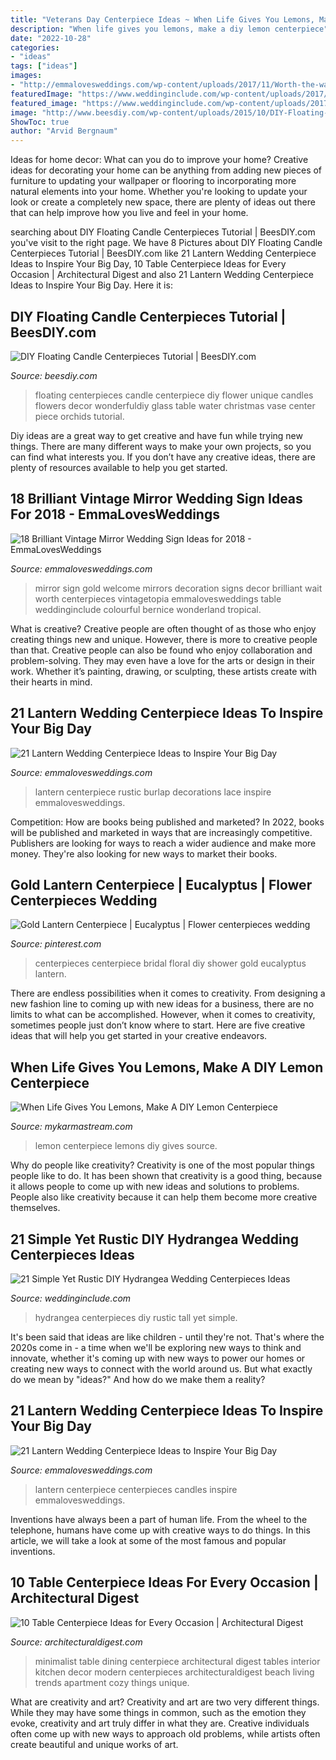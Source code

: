 ```yaml
---
title: "Veterans Day Centerpiece Ideas ~ When Life Gives You Lemons, Make A Diy Lemon Centerpiece"
description: "When life gives you lemons, make a diy lemon centerpiece"
date: "2022-10-28"
categories:
- "ideas"
tags: ["ideas"]
images:
- "http://emmalovesweddings.com/wp-content/uploads/2017/11/Worth-the-wait-gold-mirror-wedding-sign-ideas.jpg"
featuredImage: "https://www.weddinginclude.com/wp-content/uploads/2017/07/Purple-and-White-Tall-Hydrangea-Centerpieces.jpg"
featured_image: "https://www.weddinginclude.com/wp-content/uploads/2017/07/Purple-and-White-Tall-Hydrangea-Centerpieces.jpg"
image: "http://www.beesdiy.com/wp-content/uploads/2015/10/DIY-Floating-Candle-Centerpiece-tutorial9.jpg"
ShowToc: true
author: "Arvid Bergnaum"
---
```



Ideas for home decor: What can you do to improve your home?
Creative ideas for decorating your home can be anything from adding new pieces of furniture to updating your wallpaper or flooring to incorporating more natural elements into your home. Whether you're looking to update your look or create a completely new space, there are plenty of ideas out there that can help improve how you live and feel in your home.

	

		
searching about DIY Floating Candle Centerpieces Tutorial | BeesDIY.com you've visit to the right page. We have 8 Pictures about DIY Floating Candle Centerpieces Tutorial | BeesDIY.com like 21 Lantern Wedding Centerpiece Ideas to Inspire Your Big Day, 10 Table Centerpiece Ideas for Every Occasion | Architectural Digest and also 21 Lantern Wedding Centerpiece Ideas to Inspire Your Big Day. Here it is:
		
    
## DIY Floating Candle Centerpieces Tutorial | BeesDIY.com

<img loading=lazy src="http://www.beesdiy.com/wp-content/uploads/2015/10/DIY-Floating-Candle-Centerpiece-tutorial9.jpg" onerror="this.onerror=null;this.src='https://tse3.mm.bing.net/th?id=OIP.w71wui1ns1t2T93FwyAauwHaJ4&amp;pid=15.1';" alt="DIY Floating Candle Centerpieces Tutorial | BeesDIY.com">

_Source: beesdiy.com_

>floating centerpieces candle centerpiece diy flower unique candles flowers decor wonderfuldiy glass table water christmas vase center piece orchids tutorial. 

	

Diy ideas are a great way to get creative and have fun while trying new things. There are many different ways to make your own projects, so you can find what interests you. If you don’t have any creative ideas, there are plenty of resources available to help you get started.

    
## 18 Brilliant Vintage Mirror Wedding Sign Ideas For 2018 - EmmaLovesWeddings

<img loading=lazy src="http://emmalovesweddings.com/wp-content/uploads/2017/11/Worth-the-wait-gold-mirror-wedding-sign-ideas.jpg" onerror="this.onerror=null;this.src='https://tse1.mm.bing.net/th?id=OIP.LgoLpHOwvEnZD2LFPsG5TAHaLH&amp;pid=15.1';" alt="18 Brilliant Vintage Mirror Wedding Sign Ideas for 2018 - EmmaLovesWeddings">

_Source: emmalovesweddings.com_

>mirror sign gold welcome mirrors decoration signs decor brilliant wait worth centerpieces vintagetopia emmalovesweddings table weddinginclude colourful bernice wonderland tropical. 

	

What is creative?
Creative people are often thought of as those who enjoy creating things new and unique. However, there is more to creative people than that. Creative people can also be found who enjoy collaboration and problem-solving. They may even have a love for the arts or design in their work. Whether it’s painting, drawing, or sculpting, these artists create with their hearts in mind.

    
## 21 Lantern Wedding Centerpiece Ideas To Inspire Your Big Day

<img loading=lazy src="http://emmalovesweddings.com/wp-content/uploads/2017/08/rustic-lantern-wedding-centerpiece-ideas-with-lace-and-burlap-decorations.jpg" onerror="this.onerror=null;this.src='https://tse4.mm.bing.net/th?id=OIP.D61PDVUA2Cr17UYgm-rIqAHaLH&amp;pid=15.1';" alt="21 Lantern Wedding Centerpiece Ideas to Inspire Your Big Day">

_Source: emmalovesweddings.com_

>lantern centerpiece rustic burlap decorations lace inspire emmalovesweddings. 

	

Competition: How are books being published and marketed?
In 2022, books will be published and marketed in ways that are increasingly competitive. Publishers are looking for ways to reach a wider audience and make more money. They're also looking for new ways to market their books.

    
## Gold Lantern Centerpiece | Eucalyptus | Flower Centerpieces Wedding

<img loading=lazy src="https://i.pinimg.com/736x/a1/21/ac/a121acc81396225c41771c59915ae3d9.jpg" onerror="this.onerror=null;this.src='https://tse1.mm.bing.net/th?id=OIP.L5sSftxFYcGE8GqTnAUmAQHaLF&amp;pid=15.1';" alt="Gold Lantern Centerpiece | Eucalyptus | Flower centerpieces wedding">

_Source: pinterest.com_

>centerpieces centerpiece bridal floral diy shower gold eucalyptus lantern. 

	

There are endless possibilities when it comes to creativity. From designing a new fashion line to coming up with new ideas for a business, there are no limits to what can be accomplished. However, when it comes to creativity, sometimes people just don’t know where to start. Here are five creative ideas that will help you get started in your creative endeavors.

    
## When Life Gives You Lemons, Make A DIY Lemon Centerpiece

<img loading=lazy src="https://mykarmastream.com/wp-content/uploads/2017/05/lemon-centerpiece-10.jpg" onerror="this.onerror=null;this.src='https://tse3.mm.bing.net/th?id=OIP.wPDGxB4rdBgpI6vNJVrwlAHaLH&amp;pid=15.1';" alt="When Life Gives You Lemons, Make A DIY Lemon Centerpiece">

_Source: mykarmastream.com_

>lemon centerpiece lemons diy gives source. 

	

Why do people like creativity?
Creativity is one of the most popular things people like to do. It has been shown that creativity is a good thing, because it allows people to come up with new ideas and solutions to problems. People also like creativity because it can help them become more creative themselves.

    
## 21 Simple Yet Rustic DIY Hydrangea Wedding Centerpieces Ideas

<img loading=lazy src="https://www.weddinginclude.com/wp-content/uploads/2017/07/Purple-and-White-Tall-Hydrangea-Centerpieces.jpg" onerror="this.onerror=null;this.src='https://tse1.mm.bing.net/th?id=OIP.DnSFLwfXAqWysoEVjvOtqwHaLH&amp;pid=15.1';" alt="21 Simple Yet Rustic DIY Hydrangea Wedding Centerpieces Ideas">

_Source: weddinginclude.com_

>hydrangea centerpieces diy rustic tall yet simple. 

	

It's been said that ideas are like children - until they're not. That's where the 2020s come in - a time when we'll be exploring new ways to think and innovate, whether it's coming up with new ways to power our homes or creating new ways to connect with the world around us. But what exactly do we mean by "ideas?" And how do we make them a reality?

    
## 21 Lantern Wedding Centerpiece Ideas To Inspire Your Big Day

<img loading=lazy src="http://emmalovesweddings.com/wp-content/uploads/2017/08/vintage-wedding-centerpiece-ideas-with-lantern-and-candles.jpg" onerror="this.onerror=null;this.src='https://tse2.mm.bing.net/th?id=OIP.Eq8xctou3JZK1tda_Vd7EwHaLH&amp;pid=15.1';" alt="21 Lantern Wedding Centerpiece Ideas to Inspire Your Big Day">

_Source: emmalovesweddings.com_

>lantern centerpiece centerpieces candles inspire emmalovesweddings. 

	

Inventions have always been a part of human life. From the wheel to the telephone, humans have come up with creative ways to do things. In this article, we will take a look at some of the most famous and popular inventions.

    
## 10 Table Centerpiece Ideas For Every Occasion | Architectural Digest

<img loading=lazy src="https://media.architecturaldigest.com/photos/58efce8afb1c970d709aa6a5/master/pass/Architectural_Digest_AnthonyThomasMelillo_Miami-25-HDR-Edit.jpg" onerror="this.onerror=null;this.src='https://tse2.mm.bing.net/th?id=OIP.viCuAYahTCFOh-tW03q6awHaE7&amp;pid=15.1';" alt="10 Table Centerpiece Ideas for Every Occasion | Architectural Digest">

_Source: architecturaldigest.com_

>minimalist table dining centerpiece architectural digest tables interior kitchen decor modern centerpieces architecturaldigest beach living trends apartment cozy things unique. 

	

What are creativity and art?
Creativity and art are two very different things. While they may have some things in common, such as the emotion they evoke, creativity and art truly differ in what they are. Creative individuals often come up with new ways to approach old problems, while artists often create beautiful and unique works of art.

